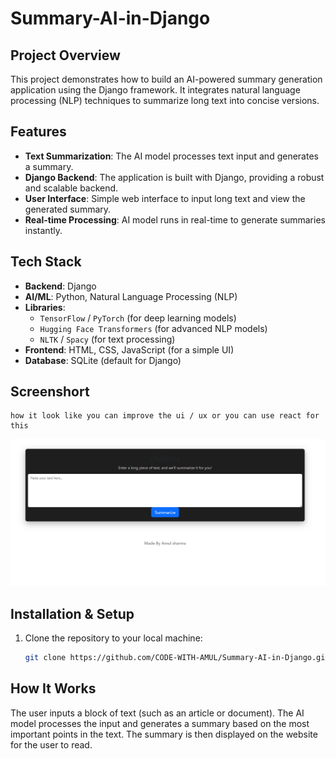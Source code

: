 # Summary-AI-in-Django

## Project Overview

This project demonstrates how to build an AI-powered summary generation application using the Django framework. It integrates natural language processing (NLP) techniques to summarize long text into concise versions.

## Features

- **Text Summarization**: The AI model processes text input and generates a summary.
- **Django Backend**: The application is built with Django, providing a robust and scalable backend.
- **User Interface**: Simple web interface to input long text and view the generated summary.
- **Real-time Processing**: AI model runs in real-time to generate summaries instantly.

## Tech Stack

- **Backend**: Django
- **AI/ML**: Python, Natural Language Processing (NLP)
- **Libraries**:
  - `TensorFlow` / `PyTorch` (for deep learning models)
  - `Hugging Face Transformers` (for advanced NLP models)
  - `NLTK` / `Spacy` (for text processing)
- **Frontend**: HTML, CSS, JavaScript (for a simple UI)
- **Database**: SQLite (default for Django)


## Screenshort
``` 
how it look like you can improve the ui / ux or you can use react for this 
```
![Example Screenshot](image.png)

## Installation & Setup

1. Clone the repository to your local machine:
   ```bash
   git clone https://github.com/CODE-WITH-AMUL/Summary-AI-in-Django.git


## How It Works
The user inputs a block of text (such as an article or document).
The AI model processes the input and generates a summary based on the most important points in the text.
The summary is then displayed on the website for the user to read.
